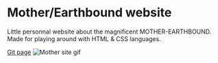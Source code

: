 # Mother/Earthbound website
Little personnal website about the magnificent MOTHER-EARTHBOUND.
Made for playing around with HTML & CSS languages. 

[Git page](https://socalloff.github.io/mother-earthbound-site/)
![Mother site gif]()